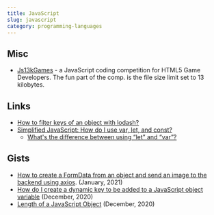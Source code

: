 ```yaml
---
title: JavaScript
slug: javascript
category: programming-languages
---
```


## Misc
- [Js13kGames][1] - a JavaScript coding competition for HTML5 Game Developers. The fun part of the comp. is the file size limit set to 13 kilobytes.

## Links
- [How to filter keys of an object with lodash?][2]
- [Simplified JavaScript: How do I use var, let, and const?][3]
	- [What's the difference between using “let” and “var”?][4]

## Gists
- [How to create a FormData from an object and send an image to the backend using axios][5]. (January, 2021)
- [How do I create a dynamic key to be added to a JavaScript object variable][6] (December, 2020)
- [Length of a JavaScript Object][7] (December, 2020)

[1]:	https://js13kgames.com/
[2]:	https://stackoverflow.com/a/30727745/6456709
[3]:	https://hackernoon.com/simplified-javascript-how-do-i-use-var-let-and-const-a504be4fb86f
[4]:	https://stackoverflow.com/questions/762011/whats-the-difference-between-using-let-and-var
[5]:	https://gist.github.com/eleazarbr/351e73d49fcda879278a5783df53bc5f
[6]:	https://gist.github.com/eleazarbr/7db6476c049b5d46a84729cde0135848
[7]:	https://gist.github.com/eleazarbr/171904ada2177448ba7974caebd1c269